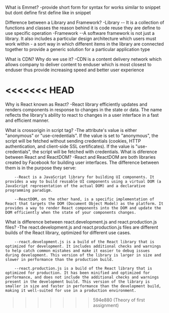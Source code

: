 What is Emmet?
    -provide short form for syntax for works similar to snippet but dont define first define like in snippet

Difference between a Library and Framework?
    -Library
        -- It is a collection of functions and classes the reason behind it is code reuse they are define to use specific operation
    -Framework
        --A software framework is not just a library. It also includes a particular design architecture which users must work within - a sort way in which different items in the library are connected together to provide a generic solution for a particular application type

What is CDN? Why do we use it?
    -CDN is a content delivery network which allows company to deliver content to enduser which is most closest to enduser thus provide increasing speed and better user experience

<<<<<<< HEAD
=======
Why is React known as React?
    -React library efficiently updates and renders components in response to changes in the state or data. The name reflects the library's ability to react to changes in a user interface in a fast and efficient manner.

What is crossorigin in script tag?
    -The attribute's value is either "anonymous" or "use-credentials". If the value is set to "anonymous", the script will be fetched without sending credentials (cookies, HTTP authentication, and client-side SSL certificates). If the value is "use-credentials", the script will be fetched with credentials.
What is diference between React and ReactDOM?
    -React and ReactDOM are both libraries created by Facebook for building user interfaces. The difference between them is in the purpose they serve:

        --React is a JavaScript library for building UI components. It provides a way to build reusable UI components using a virtual DOM (a JavaScript representation of the actual DOM) and a declarative programming paradigm.

        --ReactDOM, on the other hand, is a specific implementation of React that targets the DOM (Document Object Model) as the platform. It provides a way to render React components into the DOM and update the DOM efficiently when the state of your components changes.
What is difference between react.development.js and react.production.js files?
    -The react.development.js and react.production.js files are different builds of the React library, optimized for different use cases.

        --react.development.js is a build of the React library that is optimized for development. It includes additional checks and warnings to help catch common mistakes and make it easier to debug issues during development. This version of the library is larger in size and slower in performance than the production build.

        --react.production.js is a build of the React library that is optimized for production. It has been minified and optimized for performance, and does not include the additional checks and warnings present in the development build. This version of the library is smaller in size and faster in performance than the development build, making it well-suited for use in a production environment.
>>>>>>> 594e880 (Theory of first assignment)
